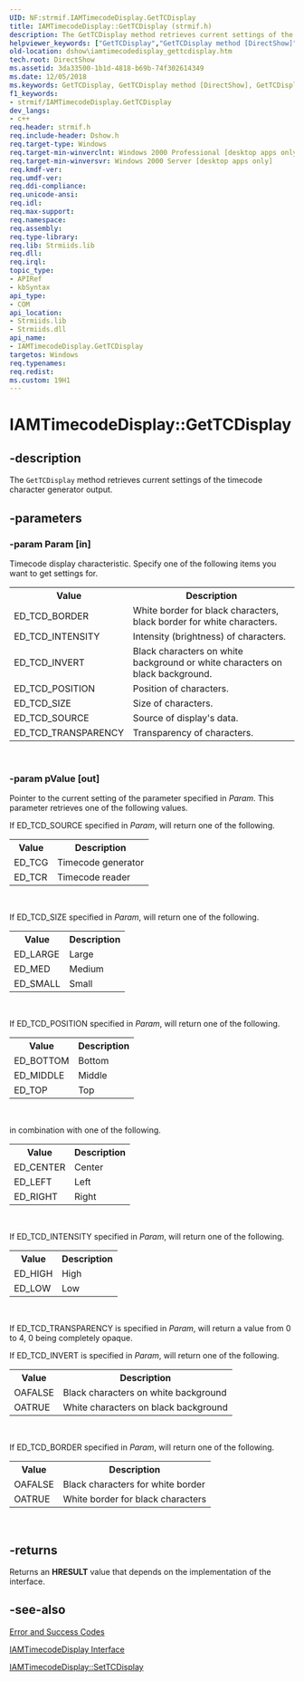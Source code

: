 ```yaml
---
UID: NF:strmif.IAMTimecodeDisplay.GetTCDisplay
title: IAMTimecodeDisplay::GetTCDisplay (strmif.h)
description: The GetTCDisplay method retrieves current settings of the timecode character generator output.
helpviewer_keywords: ["GetTCDisplay","GetTCDisplay method [DirectShow]","GetTCDisplay method [DirectShow]","IAMTimecodeDisplay interface","IAMTimecodeDisplay interface [DirectShow]","GetTCDisplay method","IAMTimecodeDisplay.GetTCDisplay","IAMTimecodeDisplay::GetTCDisplay","IAMTimecodeDisplayGetTCDisplay","dshow.iamtimecodedisplay_gettcdisplay","strmif/IAMTimecodeDisplay::GetTCDisplay"]
old-location: dshow\iamtimecodedisplay_gettcdisplay.htm
tech.root: DirectShow
ms.assetid: 3da33500-1b1d-4818-b69b-74f302614349
ms.date: 12/05/2018
ms.keywords: GetTCDisplay, GetTCDisplay method [DirectShow], GetTCDisplay method [DirectShow],IAMTimecodeDisplay interface, IAMTimecodeDisplay interface [DirectShow],GetTCDisplay method, IAMTimecodeDisplay.GetTCDisplay, IAMTimecodeDisplay::GetTCDisplay, IAMTimecodeDisplayGetTCDisplay, dshow.iamtimecodedisplay_gettcdisplay, strmif/IAMTimecodeDisplay::GetTCDisplay
f1_keywords:
- strmif/IAMTimecodeDisplay.GetTCDisplay
dev_langs:
- c++
req.header: strmif.h
req.include-header: Dshow.h
req.target-type: Windows
req.target-min-winverclnt: Windows 2000 Professional [desktop apps only]
req.target-min-winversvr: Windows 2000 Server [desktop apps only]
req.kmdf-ver: 
req.umdf-ver: 
req.ddi-compliance: 
req.unicode-ansi: 
req.idl: 
req.max-support: 
req.namespace: 
req.assembly: 
req.type-library: 
req.lib: Strmiids.lib
req.dll: 
req.irql: 
topic_type:
- APIRef
- kbSyntax
api_type:
- COM
api_location:
- Strmiids.lib
- Strmiids.dll
api_name:
- IAMTimecodeDisplay.GetTCDisplay
targetos: Windows
req.typenames: 
req.redist: 
ms.custom: 19H1
---
```


# IAMTimecodeDisplay::GetTCDisplay


## -description



The <code>GetTCDisplay</code> method retrieves current settings of the timecode character generator output.




## -parameters




### -param Param [in]

Timecode display characteristic. Specify one of the following items you want to get settings for.

<table>
<tr>
<th>Value
                </th>
<th>Description
                </th>
</tr>
<tr>
<td>ED_TCD_BORDER</td>
<td>White border for black characters, black border for white characters.</td>
</tr>
<tr>
<td>ED_TCD_INTENSITY</td>
<td>Intensity (brightness) of characters.</td>
</tr>
<tr>
<td>ED_TCD_INVERT</td>
<td>Black characters on white background or white characters on black background.</td>
</tr>
<tr>
<td>ED_TCD_POSITION</td>
<td>Position of characters.</td>
</tr>
<tr>
<td>ED_TCD_SIZE</td>
<td>Size of characters.</td>
</tr>
<tr>
<td>ED_TCD_SOURCE</td>
<td>Source of display's data.</td>
</tr>
<tr>
<td>ED_TCD_TRANSPARENCY</td>
<td>Transparency of characters.</td>
</tr>
</table>
 


### -param pValue [out]

Pointer to the current setting of the parameter specified in <i>Param</i>. This parameter retrieves one of the following values.

If ED_TCD_SOURCE specified in <i>Param</i>, will return one of the following.

<table>
<tr>
<th>Value
                </th>
<th>Description
                </th>
</tr>
<tr>
<td>ED_TCG</td>
<td>Timecode generator</td>
</tr>
<tr>
<td>ED_TCR</td>
<td>Timecode reader</td>
</tr>
</table>
 

If ED_TCD_SIZE specified in <i>Param</i>, will return one of the following.

<table>
<tr>
<th>Value
                </th>
<th>Description
                </th>
</tr>
<tr>
<td>ED_LARGE</td>
<td>Large</td>
</tr>
<tr>
<td>ED_MED</td>
<td>Medium</td>
</tr>
<tr>
<td>ED_SMALL</td>
<td>Small</td>
</tr>
</table>
 

If ED_TCD_POSITION specified in <i>Param</i>, will return one of the following.

<table>
<tr>
<th>Value
                </th>
<th>Description
                </th>
</tr>
<tr>
<td>ED_BOTTOM</td>
<td>Bottom</td>
</tr>
<tr>
<td>ED_MIDDLE</td>
<td>Middle</td>
</tr>
<tr>
<td>ED_TOP</td>
<td>Top</td>
</tr>
</table>
 

in combination with one of the following.

<table>
<tr>
<th>Value
                </th>
<th>Description
                </th>
</tr>
<tr>
<td>ED_CENTER</td>
<td>Center</td>
</tr>
<tr>
<td>ED_LEFT</td>
<td>Left</td>
</tr>
<tr>
<td>ED_RIGHT</td>
<td>Right</td>
</tr>
</table>
 

If ED_TCD_INTENSITY specified in <i>Param</i>, will return one of the following.

<table>
<tr>
<th>Value
                </th>
<th>Description
                </th>
</tr>
<tr>
<td>ED_HIGH</td>
<td>High</td>
</tr>
<tr>
<td>ED_LOW</td>
<td>Low</td>
</tr>
</table>
 

If ED_TCD_TRANSPARENCY is specified in <i>Param</i>, will return a value from 0 to 4, 0 being completely opaque.

If ED_TCD_INVERT is specified in <i>Param</i>, will return one of the following.

<table>
<tr>
<th>Value
                </th>
<th>Description
                </th>
</tr>
<tr>
<td>OAFALSE</td>
<td>Black characters on white background</td>
</tr>
<tr>
<td>OATRUE</td>
<td>White characters on black background</td>
</tr>
</table>
 

If ED_TCD_BORDER specified in <i>Param</i>, will return one of the following.

<table>
<tr>
<th>Value
                </th>
<th>Description
                </th>
</tr>
<tr>
<td>OAFALSE</td>
<td>Black characters for white border</td>
</tr>
<tr>
<td>OATRUE</td>
<td>White border for black characters</td>
</tr>
</table>
 


## -returns



Returns an <b>HRESULT</b> value that depends on the implementation of the interface.




## -see-also




<a href="https://docs.microsoft.com/windows/desktop/DirectShow/error-and-success-codes">Error and Success Codes</a>



<a href="https://docs.microsoft.com/windows/desktop/api/strmif/nn-strmif-iamtimecodedisplay">IAMTimecodeDisplay Interface</a>



<a href="https://docs.microsoft.com/windows/desktop/api/strmif/nf-strmif-iamtimecodedisplay-settcdisplay">IAMTimecodeDisplay::SetTCDisplay</a>
 

 

